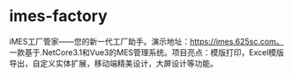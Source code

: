 # imes-factory
iMES工厂管家——您的新一代工厂助手。演示地址：https://imes.625sc.com。 一款基于.NetCore3.1和Vue3的MES管理系统。项目亮点：模版打印，Excel模版导出，自定义实体扩展，移动端精美设计，大屏设计等功能。

